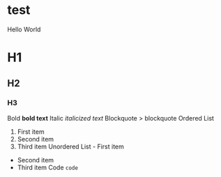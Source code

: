 # test

Hello World
# H1
## H2
### H3
Bold	**bold text**
Italic	*italicized text*
Blockquote	> blockquote
Ordered List	
1. First item
2. Second item
3. Third item
Unordered List	- First item
- Second item
- Third item
Code	`code`
